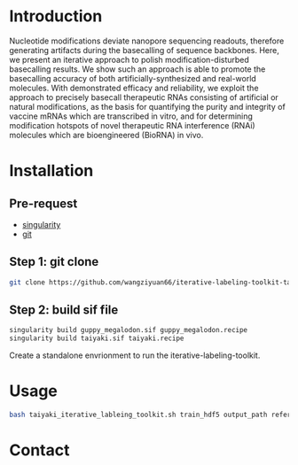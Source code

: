 # Introduction

Nucleotide modifications deviate nanopore sequencing readouts, therefore generating artifacts during the basecalling of sequence backbones. Here, we present an iterative approach to polish modification-disturbed basecalling results. We show such an approach is able to promote the basecalling accuracy of both artificially-synthesized and real-world molecules. With demonstrated efficacy and reliability, we exploit the approach to precisely basecall therapeutic RNAs consisting of artificial or natural modifications, as the basis for quantifying the purity and integrity of vaccine mRNAs which are transcribed in vitro, and for determining modification hotspots of novel therapeutic RNA interference (RNAi) molecules which are bioengineered (BioRNA) in vivo.

# Installation

## Pre-request

+ [singularity](https://docs.sylabs.io/guides/3.0/user-guide/index.html)
+ [git](https://git-scm.com/) 

## Step 1: git clone

```bash
git clone https://github.com/wangziyuan66/iterative-labeling-toolkit-taiyaki
```

## Step 2: build sif file

```bash
singularity build guppy_megalodon.sif guppy_megalodon.recipe
singularity build taiyaki.sif taiyaki.recipe
```

Create a standalone envrionment to run the iterative-labeling-toolkit.

# Usage

```bash
bash taiyaki_iterative_lableing_toolkit.sh train_hdf5 output_path reference guppy_config guppy_model taiyaki_model raw_fast5 niters
```

# Contact
